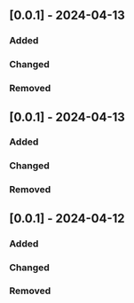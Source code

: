 ## [0.0.1] - 2024-04-13

### Added

### Changed

### Removed

## [0.0.1] - 2024-04-13

### Added

### Changed

### Removed

## [0.0.1] - 2024-04-12

### Added

### Changed

### Removed
